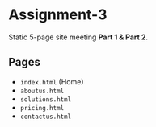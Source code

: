 # Assignment-3

Static 5-page site meeting **Part 1 & Part 2**.

## Pages
- `index.html` (Home)
- `aboutus.html`
- `solutions.html`
- `pricing.html`
- `contactus.html`
